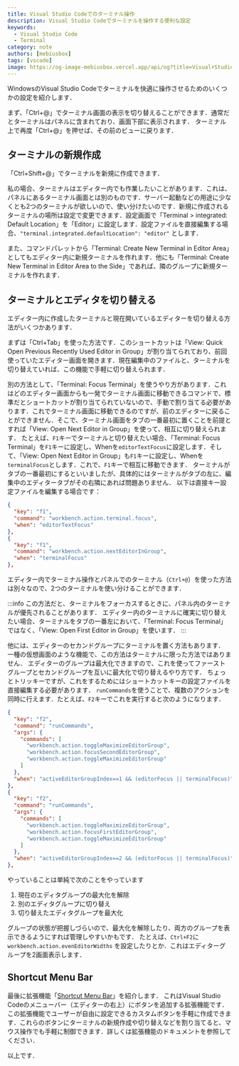```yaml
---
title: Visual Studio Codeでのターミナル操作
description: Visual Studio Codeでターミナルを操作する便利な設定
keywords:
  - Visual Studio Code
  - Terminal
category: note
authors: [mebiusbox]
tags: [vscode]
image: https://og-image-mebiusbox.vercel.app/api/og?title=Visual+Studio+Code%e3%81%a7%e3%81%ae%e3%82%bf%e3%83%bc%e3%83%9f%e3%83%8a%e3%83%ab%e6%93%8d%e4%bd%9c&subtitle=Visual+Studio+Code%e3%81%a7%e3%82%bf%e3%83%bc%e3%83%9f%e3%83%8a%e3%83%ab%e3%82%92%e6%93%8d%e4%bd%9c%e3%81%99%e3%82%8b%e4%be%bf%e5%88%a9%e3%81%aa%e8%a8%ad%e5%ae%9a&date=2024%2F08%2F30&tags=vscode
---
```


WindowsのVisual Studio Codeでターミナルを快適に操作させるためのいくつかの設定を紹介します．

<!-- truncate -->

まず、「Ctrl+@」でターミナル画面の表示を切り替えることができます．通常だとターミナルはパネルに含まれており、画面下部に表示されます．
ターミナル上で再度「Ctrl+@」を押せば、その前のビューに戻ります．

## ターミナルの新規作成

「Ctrl+Shift+@」でターミナルを新規に作成できます．

私の場合、ターミナルはエディター内でも作業したいことがあります．これは、パネルにあるターミナル画面とは別のものです．サーバー起動などの用途に少なくとも2つのターミナルが欲しいので、使い分けたいのです．新規に作成されるターミナルの場所は設定で変更できます．設定画面で「Terminal > integrated: Default Location」を「Editor」に設定します．設定ファイルを直接編集する場合、`"terminal.integrated.defaultLocation": "editor"` とします．

また、コマンドパレットから「Terminal: Create New Terminal in Editor Area」としてもエディター内に新規ターミナルを作れます．他にも「Terminal: Create New Terminal in Editor Area to the Side」であれば、隣のグループに新規ターミナルを作れます．

## ターミナルとエディタを切り替える

エディター内に作成したターミナルと現在開いているエディターを切り替える方法がいくつかあります．

まずは「Ctrl+Tab」を使った方法です．このショートカットは「View: Quick Open Previous Recently Used Editor in Group」が割り当てられており、前回使っていたエディター画面を開きます．現在編集中のファイルと、ターミナルを切り替えていれば、この機能で手軽に切り替えられます．

別の方法として、「Terminal: Focus Terminal」を使うやり方があります．これはどのエディター画面からも一発でターミナル画面に移動できるコマンドで、標準だとショートカットが割り当てられていないので、手動で割り当てる必要があります．これでターミナル画面に移動できるのですが、前のエディターに戻ることができません．そこで、ターミナル画面をタブの一番最初に置くことを前提とすれば「View: Open Next Editor in Group」を使って、相互に切り替えられます．
たとえば、`F1`キーでターミナルと切り替えたい場合、「Terminal: Focus Terminal」を`F1`キーに設定し、Whenを`editorTextFocus`に設定します．そして、「View: Open Next Editor in Group」も`F1`キーに設定し、Whenを`terminalFocus`とします．これで、`F1`キーで相互に移動できます．
ターミナルがタブの一番最初にするといいましたが、具体的にはターミナルがタブの左に、編集中のエディタータブがその右隣にあれば問題ありません．
以下は直接キー設定ファイルを編集する場合です：

```json
{
  "key": "f1",
  "command": "workbench.action.terminal.focus",
  "when": "editorTextFocus"
},
{
  "key": "f1",
  "command": "workbench.action.nextEditorInGroup",
  "when": "terminalFocus"
},
```

エディター内でターミナル操作とパネルでのターミナル（`Ctrl+@`）を使った方法は別々なので、2つのターミナルを使い分けることができます．

:::info
この方法だと、ターミナルをフォーカスするときに、パネル内のターミナルが優先されることがあります．
エディター内のターミナルに確実に切り替えたい場合、ターミナルをタブの一番左において、「Terminal: Focus Terminal」ではなく、「View: Open First Editor in Group」を使います．
:::

他には、エディターのセカンドグループにターミナルを置く方法もあります．
一種の仮想画面のような機能で、この方法はターミナルに限った方法ではありません．
エディターのグループは最大化できますので、これを使ってファーストグループとセカンドグループを互いに最大化で切り替えるやり方です．
ちょっとトリッキーですが、これをするためにはショートカットキーの設定ファイルを直接編集する必要があります．
`runCommands`を使うことで、複数のアクションを同時に行えます．たとえば、`F2`キーでこれを実行すると次のようになります．

```json
{
  "key": "f2",
  "command": "runCommands",
  "args": {
    "commands": [
      "workbench.action.toggleMaximizeEditorGroup",
      "workbench.action.focusSecondEditorGroup",
      "workbench.action.toggleMaximizeEditorGroup"
    ]
  },
  "when": "activeEditorGroupIndex==1 && (editorFocus || terminalFocus)"
},
{
  "key": "f2",
  "command": "runCommands",
  "args": {
    "commands": [
      "workbench.action.toggleMaximizeEditorGroup",
      "workbench.action.focusFirstEditorGroup",
      "workbench.action.toggleMaximizeEditorGroup"
    ]
  },
  "when": "activeEditorGroupIndex==2 && (editorFocus || terminalFocus)"
},
```

やっていることは単純で次のことをやっています

1. 現在のエディタグループの最大化を解除
1. 別のエディタグループに切り替え
1. 切り替えたエディタグループを最大化

グループの状態が把握しづらいので、最大化を解除したり、両方のグループを表示できるようにすれば管理しやすいかもです．
たとえば、`Ctrl+F2`に `workbench.action.evenEditorWidths` を設定したりとか．これはエディターグループを2画面表示します．

## Shortcut Menu Bar

最後に拡張機能「[Shortcut Menu Bar](https://marketplace.visualstudio.com/items?itemName=jerrygoyal.shortcut-menu-bar)」を紹介します．
これはVisual Studio Codeのメニューバー（エディターの右上）にボタンを追加する拡張機能です．
この拡張機能でユーザーが自由に設定できるカスタムボタンを手軽に作成できます．これらのボタンにターミナルの新規作成や切り替えなどを割り当てると、マウス操作でも手軽に制御できます．詳しくは拡張機能のドキュメントを参照してください．

以上です．
